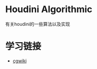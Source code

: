# Houdini Algorithmic
有关houdini的一些算法以及实现

# 学习链接

* [cgwiki](https://www.tokeru.com/cgwiki/index.php?title=HoudiniGettingStarted)
